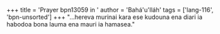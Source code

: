 +++
title = 'Prayer bpn13059 in '
author = 'Bahá'u'lláh'
tags = ['lang-116', 'bpn-unsorted']
+++
"…hereva murinai kara ese kudouna ena diari ia habodoa bona lauma ena mauri ia hamasea."
